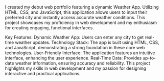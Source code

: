 I created my debut web portfolio featuring a dynamic Weather App. Utilizing HTML, CSS, and JavaScript, this application allows users to input their preferred city and instantly access accurate weather conditions. This project showcases my proficiency in web development and my enthusiasm for creating engaging, functional interfaces.

Key Features:
Dynamic Weather App: Users can enter any city to get real-time weather updates.
Technology Stack: The app is built using HTML, CSS, and JavaScript, demonstrating a strong foundation in these core web technologies.
User-Friendly Interface: The application features an intuitive interface, enhancing the user experience.
Real-Time Data: Provides up-to-date weather information, ensuring accuracy and reliability.
This project highlights my skills in web development and my passion for designing interactive and practical applications.
